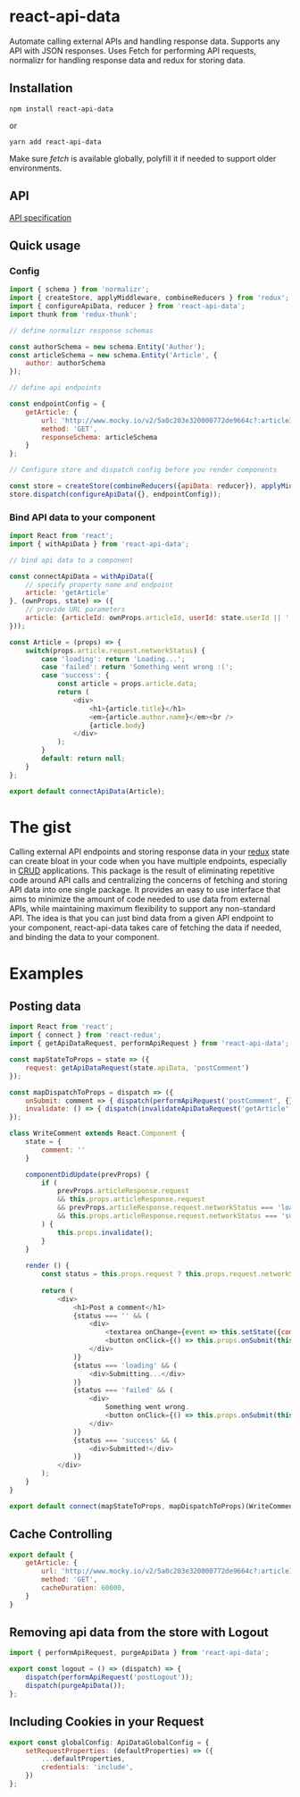 # react-api-data

Automate calling external APIs and handling response data. Supports any API with JSON responses. Uses Fetch for
performing API requests, normalizr for handling response data and redux for storing data.

## Installation

`npm install react-api-data`

or

`yarn add react-api-data`

Make sure _fetch_ is available globally, polyfill it if needed to support older environments.

## API

[API specification](api.md)

## Quick usage

### Config

```js
import { schema } from 'normalizr';
import { createStore, applyMiddleware, combineReducers } from 'redux';
import { configureApiData, reducer } from 'react-api-data';
import thunk from 'redux-thunk';

// define normalizr response schemas

const authorSchema = new schema.Entity('Author');
const articleSchema = new schema.Entity('Article', {
    author: authorSchema
});

// define api endpoints

const endpointConfig = {
    getArticle: {
        url: 'http://www.mocky.io/v2/5a0c203e320000772de9664c?:articleId/:userId',
        method: 'GET',
        responseSchema: articleSchema
    }
};

// Configure store and dispatch config before you render components

const store = createStore(combineReducers({apiData: reducer}), applyMiddleware(thunk));
store.dispatch(configureApiData({}, endpointConfig));
```

### Bind API data to your component

```js
import React from 'react';
import { withApiData } from 'react-api-data';

// bind api data to a component

const connectApiData = withApiData({
    // specify property name and endpoint
    article: 'getArticle'
}, (ownProps, state) => ({
    // provide URL parameters
    article: {articleId: ownProps.articleId, userId: state.userId || ''}
}));

const Article = (props) => {
    switch(props.article.request.networkStatus) {
        case 'loading': return 'Loading...';
        case 'failed': return 'Something went wrong :(';
        case 'success': {
            const article = props.article.data;
            return (
                <div>
                    <h1>{article.title}</h1>
                    <em>{article.author.name}</em><br />
                    {article.body}
                </div>
            );
        }
        default: return null;
    }
};

export default connectApiData(Article);
```

# The gist

Calling external API endpoints and storing response data in your [redux](https://redux.js.org) state can create
bloat in your code when you have multiple endpoints, especially in [CRUD](https://en.wikipedia.org/wiki/Create,_read,_update_and_delete)
applications. This package is the result of eliminating repetitive code around API calls and centralizing the concerns of
fetching and storing API data into one single package. It provides an easy to use interface that aims to minimize the
amount of code needed to use data from external APIs, while maintaining maximum flexibility to support any non-standard
API. The idea is that you can just bind data from a given API endpoint to your component, react-api-data takes care of
fetching the data if needed, and binding the data to your component. 

# Examples

## Posting data

```js
import React from 'react';
import { connect } from 'react-redux';
import { getApiDataRequest, performApiRequest } from 'react-api-data';

const mapStateToProps = state => ({
    request: getApiDataRequest(state.apiData, 'postComment')
});

const mapDispatchToProps = dispatch => ({
    onSubmit: comment => { dispatch(performApiRequest('postComment', {}, {comment})); },
    invalidate: () => { dispatch(invalidateApiDataRequest('getArticle', { id: props.id }))}
});

class WriteComment extends React.Component {
    state = {
        comment: ''
    }

    componentDidUpdate(prevProps) {
        if (
            prevProps.articleResponse.request
            && this.props.articleResponse.request
            && prevProps.articleResponse.request.networkStatus === 'loading'
            && this.props.articleResponse.request.networkStatus === 'success'
        ) {
            this.props.invalidate();
        }
    }
    
    render () {
        const status = this.props.request ? this.props.request.networkStatus : '';
        
        return (
            <div>
                <h1>Post a comment</h1>
                {status === '' && (
                    <div>
                        <textarea onChange={event => this.setState({comment: event.target.value})} />
                        <button onClick={() => this.props.onSubmit(this.state.comment)}>Submit</button>
                    </div>
                )}
                {status === 'loading' && (
                    <div>Submitting...</div>
                )}
                {status === 'failed' && (
                    <div>
                        Something went wrong.
                        <button onClick={() => this.props.onSubmit(this.state.comment)}>Try again</button>
                    </div>
                )}
                {status === 'success' && (
                    <div>Submitted!</div>
                )}
            </div>
        );
    }
}

export default connect(mapStateToProps, mapDispatchToProps)(WriteComment);
```

## Cache Controlling
```js
export default {
    getArticle: {
        url: 'http://www.mocky.io/v2/5a0c203e320000772de9664c?:articleId/:userId',
        method: 'GET',
        cacheDuration: 60000,
    }
}
```

## Removing api data from the store with Logout
```js
import { performApiRequest, purgeApiData } from 'react-api-data';

export const logout = () => (dispatch) => {
    dispatch(performApiRequest('postLogout'));
    dispatch(purgeApiData());
};
```

## Including Cookies in your Request
```js
export const globalConfig: ApiDataGlobalConfig = {
    setRequestProperties: (defaultProperties) => ({
        ...defaultProperties,
        credentials: 'include',
    })
};
```